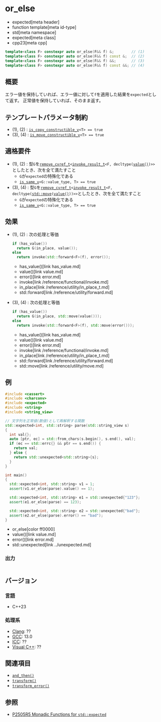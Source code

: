 # or_else
* expected[meta header]
* function template[meta id-type]
* std[meta namespace]
* expected[meta class]
* cpp23[meta cpp]

```cpp
template<class F> constexpr auto or_else(F&& f) &;        // (1)
template<class F> constexpr auto or_else(F&& f) const &;  // (2)
template<class F> constexpr auto or_else(F&& f) &&;       // (3)
template<class F> constexpr auto or_else(F&& f) const &&; // (4)
```

## 概要
エラー値を保持していれば、エラー値に対して`f`を適用した結果を`expected`として返す。
正常値を保持していれば、そのまま返す。


## テンプレートパラメータ制約
- (1), (2) : [`is_copy_constructible_v`](/reference/type_traits/is_copy_constructible.md)`<T> == true`
- (3), (4) : [`is_move_constructible_v`](/reference/type_traits/is_move_constructible.md)`<T> == true`


## 適格要件
- (1), (2) : 型`G`を[`remove_cvref_t`](/reference/type_traits/remove_cvref.md)`<`[`invoke_result_t`](/reference/type_traits/invoke_result.md)`<F, decltype(`[`value()`](value.md)`)>>`としたとき、次を全て満たすこと
    - `G`が`expected`の特殊化である
    - [`is_same_v`](/reference/type_traits/is_same.md)`<G::value_type, T> == true`
- (3), (4) : 型`G`を[`remove_cvref_t`](/reference/type_traits/remove_cvref.md)`<`[`invoke_result_t`](/reference/type_traits/invoke_result.md)`<F, decltype(`[`std::move`](/reference/utility/move.md)`(`[`value()`](value.md)`))>>`としたとき、次を全て満たすこと
    - `G`が`expected`の特殊化である
    - [`is_same_v`](/reference/type_traits/is_same.md)`<G::value_type, T> == true`


## 効果
- (1), (2) : 次の処理と等価
    ```cpp
    if (has_value())
      return G(in_place, value());
    else
      return invoke(std::forward<F>(f), error());
    ```
    * has_value()[link has_value.md]
    * value()[link value.md]
    * error()[link error.md]
    * invoke[link /reference/functional/invoke.md]
    * in_place[link /reference/utility/in_place_t.md]
    * std::forward[link /reference/utility/forward.md]

- (3), (4) : 次の処理と等価
    ```cpp
    if (has_value())
      return G(in_place, std::move(value()));
    else
      return invoke(std::forward<F>(f), std::move(error()));
    ```
    * has_value()[link has_value.md]
    * value()[link value.md]
    * error()[link error.md]
    * invoke[link /reference/functional/invoke.md]
    * in_place[link /reference/utility/in_place_t.md]
    * std::forward[link /reference/utility/forward.md]
    * std::move[link /reference/utility/move.md]


## 例
```cpp example
#include <cassert>
#include <charconv>
#include <expected>
#include <string>
#include <string_view>

// 文字列を正常値(数値)として再解釈する関数
std::expected<int, std::string> parse(std::string_view s)
{
  int val{};
  auto [ptr, ec] = std::from_chars(s.begin(), s.end(), val);
  if (ec == std::errc{} && ptr == s.end()) {
    return val;
  } else {
    return std::unexpected<std::string>{s};
  }
}

int main()
{
  std::expected<int, std::string> v1 = 1;
  assert(v1.or_else(parse).value() == 1);

  std::expected<int, std::string> e1 = std::unexpected{"123"};
  assert(e1.or_else(parse) == 123);

  std::expected<int, std::string> e2 = std::unexpected{"bad"};
  assert(e2.or_else(parse).error() == "bad");
}
```
* or_else[color ff0000]
* value()[link value.md]
* error()[link error.md]
* std::unexpected[link ../unexpected.md]

### 出力
```
```


## バージョン
### 言語
- C++23

### 処理系
- [Clang](/implementation.md#clang): ??
- [GCC](/implementation.md#gcc): 13.0
- [ICC](/implementation.md#icc): ??
- [Visual C++](/implementation.md#visual_cpp): ??


## 関連項目
- [`and_then()`](and_then.md)
- [`transform()`](transform.md)
- [`transform_error()`](transform_error.md)


## 参照
- [P2505R5 Monadic Functions for `std::expected`](https://www.open-std.org/jtc1/sc22/wg21/docs/papers/2022/p2505r5.html)
